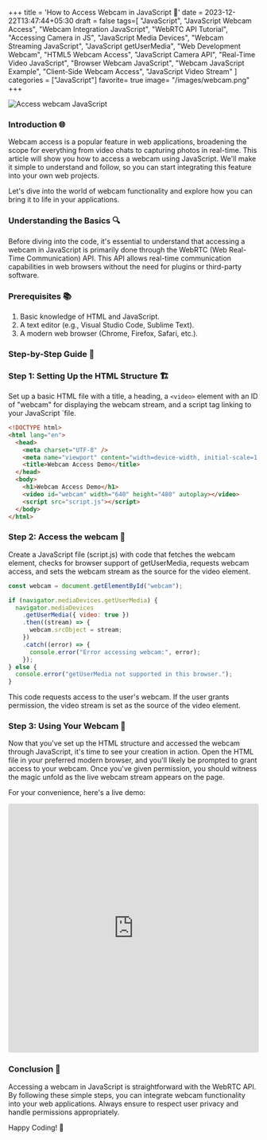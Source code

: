 +++
title = 'How to Access Webcam in JavaScript 📸'
date = 2023-12-22T13:47:44+05:30
draft = false
tags=[
    "JavaScript",
    "JavaScript Webcam Access",
    "Webcam Integration JavaScript",
    "WebRTC API Tutorial",
    "Accessing Camera in JS",
    "JavaScript Media Devices",
    "Webcam Streaming JavaScript",
    "JavaScript getUserMedia",
    "Web Development Webcam",
    "HTML5 Webcam Access",
    "JavaScript Camera API",
    "Real-Time Video JavaScript",
    "Browser Webcam JavaScript",
    "Webcam JavaScript Example",
    "Client-Side Webcam Access",
    "JavaScript Video Stream"
]
categories = ["JavaScript"]
favorite= true
image= "/images/webcam.png"
+++

![Access webcam JavaScript](/images/webcam.png)

### Introduction 🌐

Webcam access is a popular feature in web applications, broadening the scope for everything from video chats to capturing photos in real-time. This article will show you how to access a webcam using JavaScript. We'll make it simple to understand and follow, so you can start integrating this feature into your own web projects.

Let's dive into the world of webcam functionality and explore how you can bring it to life in your applications.

### Understanding the Basics 🔍

Before diving into the code, it's essential to understand that accessing a webcam in JavaScript is primarily done through the WebRTC (Web Real-Time Communication) API. This API allows real-time communication capabilities in web browsers without the need for plugins or third-party software.

### Prerequisites 📚

1.  Basic knowledge of HTML and JavaScript.
2.  A text editor (e.g., Visual Studio Code, Sublime Text).
3.  A modern web browser (Chrome, Firefox, Safari, etc.).

### Step-by-Step Guide 👣

### Step 1: Setting Up the HTML Structure 🏗️

Set up a basic HTML file with a title, a heading, a `<video>` element with an ID of "webcam" for displaying the webcam stream, and a script tag linking to your JavaScript `file.

```html
<!DOCTYPE html>
<html lang="en">
  <head>
    <meta charset="UTF-8" />
    <meta name="viewport" content="width=device-width, initial-scale=1.0" />
    <title>Webcam Access Demo</title>
  </head>
  <body>
    <h1>Webcam Access Demo</h1>
    <video id="webcam" width="640" height="480" autoplay></video>
    <script src="script.js"></script>
  </body>
</html>
```

### Step 2: Access the webcam 📸

Create a JavaScript file (script.js) with code that fetches the webcam element, checks for browser support of getUserMedia, requests webcam access, and sets the webcam stream as the source for the video element.

```javascript
const webcam = document.getElementById("webcam");

if (navigator.mediaDevices.getUserMedia) {
  navigator.mediaDevices
    .getUserMedia({ video: true })
    .then((stream) => {
      webcam.srcObject = stream;
    })
    .catch((error) => {
      console.error("Error accessing webcam:", error);
    });
} else {
  console.error("getUserMedia not supported in this browser.");
}
```

This code requests access to the user's webcam. If the user grants permission, the video stream is set as the source of the video element.

### Step 3: Using Your Webcam 🎥

Now that you've set up the HTML structure and accessed the webcam through JavaScript, it's time to see your creation in action. Open the HTML file in your preferred modern browser, and you'll likely be prompted to grant access to your webcam. Once you've given permission, you should witness the magic unfold as the live webcam stream appears on the page.

For your convenience, here's a live demo:

<iframe src="https://codesandbox.io/p/sandbox/access-webcam-javascript-2pntx6" style="width:100%; height:500px; border:0; border-radius: 4px; overflow:hidden;" title="Access webcam"></iframe>

### Conclusion 🎉

Accessing a webcam in JavaScript is straightforward with the WebRTC API. By following these simple steps, you can integrate webcam functionality into your web applications. Always ensure to respect user privacy and handle permissions appropriately.

Happy Coding! 🚀
